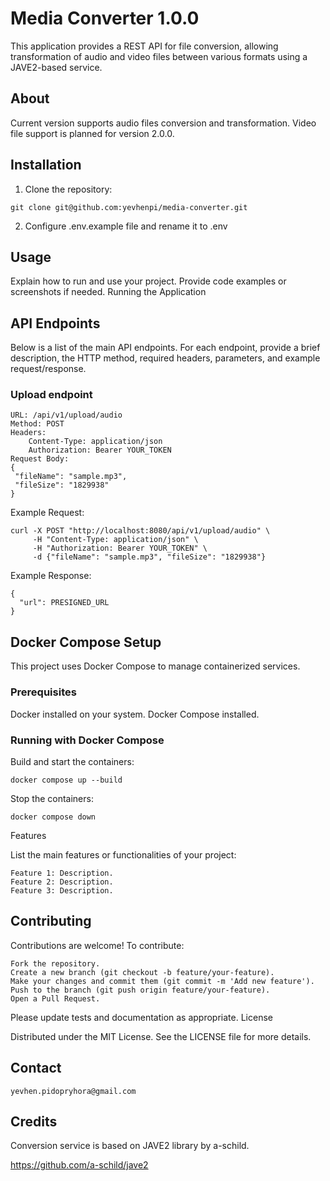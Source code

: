 # Media Converter 1.0.0

This application provides a REST API for file conversion, allowing transformation of audio and video files between various formats using a JAVE2-based service.

## About

Current version supports audio files conversion and transformation. Video file support is planned for version 2.0.0.

## Installation


  1. Clone the repository:

    git clone git@github.com:yevhenpi/media-converter.git

  2. Configure .env.example file and rename it to .env

## Usage

 Explain how to run and use your project. Provide code examples or screenshots if needed.
 Running the Application



## API Endpoints

Below is a list of the main API endpoints. For each endpoint, provide a brief description, the HTTP method, required headers, parameters, and example request/response.

### Upload endpoint

    URL: /api/v1/upload/audio
    Method: POST
    Headers:
        Content-Type: application/json
        Authorization: Bearer YOUR_TOKEN
    Request Body:
    {
     "fileName": "sample.mp3",
     "fileSize": "1829938"
    }

Example Request:

    curl -X POST "http://localhost:8080/api/v1/upload/audio" \
         -H "Content-Type: application/json" \
         -H "Authorization: Bearer YOUR_TOKEN" \
         -d {"fileName": "sample.mp3", "fileSize": "1829938"}

Example Response:

    {
      "url": PRESIGNED_URL
    }


## Docker Compose Setup

This project uses Docker Compose to manage containerized services.

### Prerequisites

Docker installed on your system.
Docker Compose installed.

### Running with Docker Compose

Build and start the containers:

    docker compose up --build

Stop the containers:

    docker compose down



Features

List the main features or functionalities of your project:

    Feature 1: Description.
    Feature 2: Description.
    Feature 3: Description.

## Contributing

Contributions are welcome! To contribute:

    Fork the repository.
    Create a new branch (git checkout -b feature/your-feature).
    Make your changes and commit them (git commit -m 'Add new feature').
    Push to the branch (git push origin feature/your-feature).
    Open a Pull Request.

Please update tests and documentation as appropriate.
License

Distributed under the MIT License. See the LICENSE file for more details.

## Contact


    yevhen.pidopryhora@gmail.com
  

## Credits

 Conversion service is based on JAVE2 library by a-schild.

 https://github.com/a-schild/jave2



